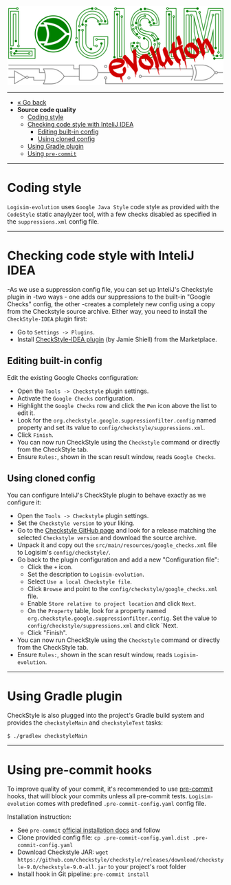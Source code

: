 [![Logisim-evolution](img/logisim-evolution-logo.png)](https://github.com/logisim-evolution/logisim-evolution)

---

* [« Go back](developers.md)
* **Source code quality**
  * [Coding style](#coding-style)
  * [Checking code style with InteliJ IDEA](#checking-code-style-with-intelij-idea)
    * [Editing built-in config](#editing-built-in-config)
    * [Using cloned config](#using-cloned-config)
  * [Using Gradle plugin](#using-gradle-plugin)
  * [Using `pre-commit`](#using-pre-commit-hooks)

---

# Coding style #

`Logisim-evolution` uses `Google Java Style` code style as provided with the `CodeStyle`
static anaylyzer tool, with a few checks disabled as specified in the `suppressions.xml`
config file.

---

# Checking code style with InteliJ IDEA #

-As we use a suppression config file, you can set up InteliJ's Checkstyle plugin in
-two ways - one adds our suppressions to the built-in "Google Checks" config, the other
-creates a completely new config using a copy from the Checkstyle source archive.
Either way, you need to install the `CheckStyle-IDEA` plugin first:

* Go to `Settings -> Plugins`.
* Install [CheckStyle-IDEA plugin](https://plugins.jetbrains.com/plugin/1065-checkstyle-idea) (by Jamie Shiell)
  from the Marketplace.

## Editing built-in config ##

Edit the existing Google Checks configuration:

* Open the `Tools -> Checkstyle` plugin settings.
* Activate the `Google Checks` configuration.
* Highlight the `Google Checks` row and click the `Pen` icon above the list to edit it.
* Look for the `org.checkstyle.google.suppressionfilter.config` named property and set its value
  to `config/checkstyle/suppressions.xml`.
* Click `Finish`.
* You can now run CheckStyle using the `Checkstyle` command or directly from the CheckStyle tab.
* Ensure `Rules:`, shown in the scan result window, reads `Google Checks`.

## Using cloned config ##

You can configure InteliJ's CheckStyle plugin to behave exactly as we configure it:

* Open the `Tools -> Checkstyle` plugin settings.
* Set the `Checkstyle version` to your liking.
* Go to the [Checkstyle GitHub page](https://github.com/checkstyle/checkstyle/releases) and look for a release matching the
  selected `Checkstyle version` and download the source archive.
* Unpack it and copy out the `src/main/resources/google_checks.xml` file to Logisim's `config/checkstyle/`.
* Go back to the plugin configuration and add a new "Configuration file":
  * Click the `+` icon.
  * Set the description to `Logisim-evolution`.
  * Select `Use a local Checkstyle file`.
  * Click `Browse` and point to the `config/checkstyle/google_checks.xml` file.
  * Enable `Store relative to project location` and click `Next`.
  * On the `Property` table, look for a property named `org.checkstyle.google.suppressionfilter.config`. Set the value
    to `config/checkstyle/suppressions.xml` and click `Next.
  * Click "Finish".
* You can now run CheckStyle using the `Checkstyle` command or directly from the CheckStyle tab.
* Ensure `Rules:`, shown in the scan result window, reads `Logisim-evolution`.

---

# Using Gradle plugin #

CheckStyle is also plugged into the project's Gradle build system and provides the `checkstyleMain` and `checkstyleTest` tasks:

```bash
$ ./gradlew checkstyleMain
```

---

# Using pre-commit hooks #

To improve quality of your commit, it's recommended to use [pre-commit](http://pre-commit.com) hooks, that will block your commits
unless all pre-commit tests. `Logisim-evolution` comes with predefined `.pre-commit-config.yaml`
config file.

Installation instruction:

* See `pre-commit` [official installation docs](https://pre-commit.com/#install) and follow
* Clone provided config file: `cp .pre-commit-config.yaml.dist .pre-commit-config.yaml`
* Download Checkstyle JAR: `wget https://github.com/checkstyle/checkstyle/releases/download/checkstyle-9.0/checkstyle-9.0-all.jar`
  to your project's root folder
* Install hook in Git pipeline: `pre-commit install`
